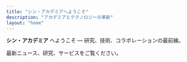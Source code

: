 ```yaml
---
title: "シン・アカデミアへようこそ"
description: "アカデミアとテクノロジーの革新"
layout: "home"
---
```


**シン・アカデミア** へようこそ — 研究、技術、コラボレーションの最前線。

最新ニュース、研究、サービスをご覧ください。
